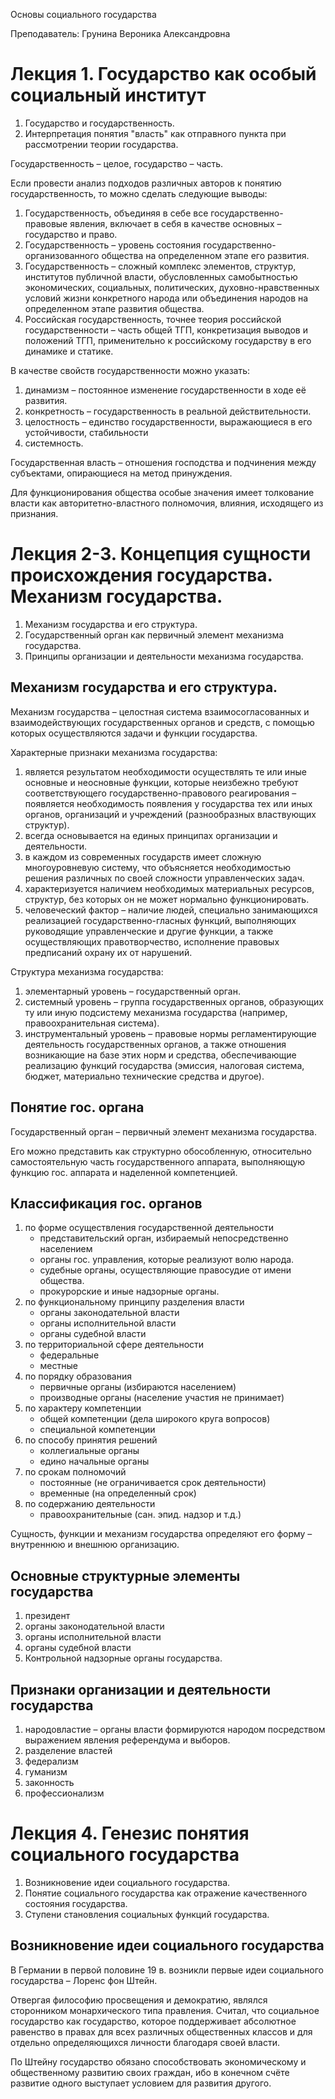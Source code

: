 Основы социального государства

Преподаватель: Грунина Вероника Александровна

# Лекция 1. Государство как особый социальный институт

1. Государство и государственность.
2. Интерпретация понятия "власть" как отправного пункта при рассмотрении теории государства.

Государственность – целое, государство – часть.

Если провести анализ подходов различных авторов к понятию государственность, то можно сделать следующие выводы:

1. Государственность, объединяя в себе все государственно-правовые явления, включает в себя в качестве основных – государство и право.
2. Государственность – уровень состояния государственно-организованного общества на определенном этапе его развития.
3. Государственность – сложный комплекс элементов, структур, институтов публичной власти, обусловленных самобытностью экономических, социальных, политических, духовно-нравственных условий жизни конкретного народа или объединения народов на определенном этапе развития общества.
4. Российская государственность, точнее теория российской государственности – часть общей ТГП, конкретизация выводов и положений ТГП, применительно к российскому государству в его динамике и статике.

В качестве свойств государственности можно указать:

1. динамизм – постоянное изменение государственности в ходе её развития.
2. конкретность – государственность в реальной действительности.
3. целостность – единство государственности, выражающиеся в его устойчивости, стабильности
4. системность.

Государственная власть – отношения господства и подчинения между субъектами, опирающиеся на метод принуждения.

Для функционирования общества особые значения имеет толкование власти как авторитетно-властного полномочия, влияния, исходящего из признания.

# Лекция 2-3. Концепция сущности происхождения государства. Механизм государства.

1. Механизм государства и его структура.
2. Государственный орган как первичный элемент механизма государства.
3. Принципы организации и деятельности механизма государства.

## Механизм государства и его структура.

Механизм государства – целостная система взаимосогласованных и взаимодействующих государственных органов и средств, с помощью которых осуществляются задачи и функции государства.

Характерные признаки механизма государства:

1. является результатом необходимости осуществлять те или иные основные и неосновные функции, которые неизбежно требуют соответствующего государственно-правового реагирования – появляется необходимость появления у государства тех или иных органов, организаций и учреждений (разнообразных властвующих структур).
2. всегда основывается на единых принципах организации и деятельности.
3. в каждом из современных государств имеет сложную многоуровневую систему, что объясняется необходимостью решения различных по своей сложности управленческих задач.
4. характеризуется наличием необходимых материальных ресурсов, структур, без которых он не может нормально функционировать.
5. человеческий фактор – наличие людей, специально занимающихся реализацией государственно-гласных функций, выполняющих руководящие управленческие и другие функции, а также осуществляющих правотворчество, исполнение правовых предписаний охрану их от нарушений.

Структура механизма государства:

1. элементарный уровень – государственный орган.
2. системный уровень – группа государственных органов, образующих ту или иную подсистему механизма государства (например, правоохранительная система).
3. инструментальный уровень – правовые нормы регламентирующие деятельность государственных органов, а также отношения возникающие на базе этих норм и средства, обеспечивающие реализацию функций государства (эмиссия, налоговая система, бюджет, материально технические средства и другое).

## Понятие гос. органа

Государственный орган – первичный элемент механизма государства.

Его можно представить как структурно обособленную, относительно самостоятельную часть государственного аппарата, выполняющую функцию гос. аппарата и наделенной компетенцией. 

## Классификация гос. органов

1. по форме осуществления государственной деятельности
   - представительский орган, избираемый непосредственно населением
   - органы гос. управления, которые реализуют волю народа.
   - судебные органы, осуществляющие правосудие от имени общества.
   - прокурорские и иные надзорные органы.
2. по функциональному принципу разделения власти
   - органы законодательной власти
   - органы исполнительной власти
   - органы судебной власти
3. по территориальной сфере деятельности
   - федеральные
   - местные
4. по порядку образования
   - первичные органы (избираются населением)
   - производные органы (население участия не принимает)
5. по характеру компетенции
   - общей компетенции (дела широкого круга вопросов)
   - специальной компетенции
6. по способу принятия решений
   - коллегиальные органы
   - едино начальные органы
7. по срокам полномочий
   - постоянные (не ограничивается срок деятельности)
   - временные (на определенный срок)
8. по содержанию деятельности
   - правоохранительные (сан. эпид. надзор и т.д.)

Сущность, функции и механизм государства определяют его форму – внутреннюю и внешнюю организацию.

## Основные структурные элементы государства

1. президент
2. органы законодательной власти
3. органы исполнительной власти
4. органы судебной власти
5. Контрольной надзорные органы государства.

## Признаки организации и деятельности государства

1. народовластие – органы власти формируются народом посредством выражением явления референдума и выборов.
2. разделение властей
3. федерализм
4. гуманизм
5. законность
6. профессионализм

# Лекция 4. Генезис понятия социального государства

1. Возникновение идеи социального государства.
2. Понятие социального государства как отражение качественного состояния государства.
3. Ступени становления социальных функций государства.

## Возникновение идеи социального государства

В Германии в первой половине 19 в. возникли первые идеи социального государства – Лоренс фон Штейн.

Отвергая философию просвещения и демократию, являлся сторонником монархического типа правления. Считал, что социальное государство как государство, которое поддерживает абсолютное равенство в правах для всех различных общественных классов и для отдельно определяющихся личности благодаря своей власти.

По Штейну государство обязано способствовать экономическому и общественному развитию своих граждан, ибо в конечном счёте развитие одного выступает условием для развития другого.
